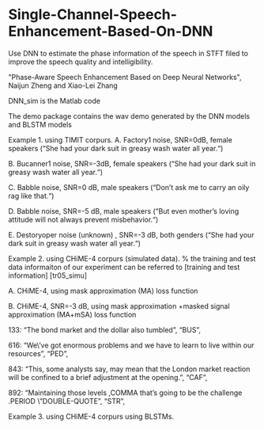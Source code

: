 # Single-Channel-Speech-Enhancement-Based-On-DNN
Use DNN to estimate the phase information of the speech in STFT filed to improve the speech quality and intelligibility.

"Phase-Aware Speech Enhancement Based on Deep Neural Networks", Naijun Zheng and Xiao-Lei Zhang


DNN_sim is the Matlab code


The demo package contains the wav demo generated by the DNN models and BLSTM models

Example 1. using TIMIT corpurs. 
A. Factory1 noise, SNR=0dB, female speakers (“She had your dark suit in greasy wash water all year.“)

B. Bucanner1 noise, SNR=-3dB, female speakers (“She had your dark suit in greasy wash water all year.“)

C. Babble noise, SNR=0 dB, male speakers  (“Don’t ask me to carry an oily rag like that.“)

D. Babble noise, SNR=-5 dB, male speakers  (“But even mother’s loving attitude will not always prevent misbehavior.“)

E. Destoryoper noise (unknown) , SNR=-3 dB, both genders  (“She had your dark suit in greasy wash water all year.“)


Example 2. using CHiME-4 corpurs (simulated data). 
% the training and test data informaiton of our experiment can be referred to [training and test information] [tr05_simu]

A. CHiME-4, using mask approximation (MA) loss function

B. CHiME-4, SNR=-3 dB, using mask approximation +masked signal approximation (MA+mSA) loss function

133: “The bond market and the dollar also tumbled”, “BUS”,

616: “We\\’ve got enormous problems and we have to learn to live within our resources”,  “PED”,

843: “This, some analysts say, may mean that the London market reaction will be confined to a brief adjustment at the opening.”, “CAF”,

892: “Maintaining those levels ,COMMA that’s going to be the challenge .PERIOD \”DOUBLE-QUOTE”, “STR”,



Example 3. using CHiME-4 corpurs using BLSTMs. 
